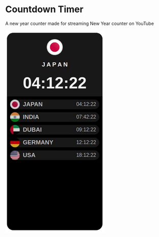 # Countdown Timer
A new year counter made for streaming New Year counter on YouTube

![](https://github.com/haseebpvt/Counter/blob/master/timer%20gif.gif)
